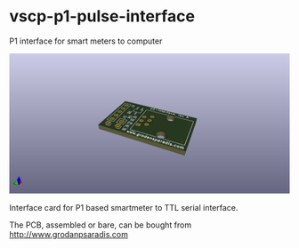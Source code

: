 # vscp-p1-pulse-interface

P1 interface for smart meters to computer

![P1 Interface card](images/p1-interface.png "P1 Interface Card")

Interface card for P1 based smartmeter to TTL serial interface.  

The PCB, assembled or bare, can be bought from http://www.grodanpsaradis.com


